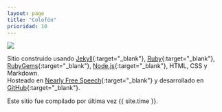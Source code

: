 ```yaml
---
layout: page
title: "Colofón"
prioridad: 10
---
```


<img src="https://maps.googleapis.com/maps/api/staticmap?center=-34.5633,-58.4414&zoom=14&size=640x450&key=AIzaSyA6lzsR0iXXx6i9_boA2qw1vzffhqoh-_0" />

Sitio construido usando [Jekyll](http://jekyllrb.com){:target="_blank"}, [Ruby](https://www.ruby-lang.org){:target="_blank"}, [RubyGems](https://rubygems.org/pages/download){:target="_blank"}, [Node.js](https://nodejs.org){:target="_blank"}, HTML, CSS y Markdown.  
Hosteado en [Nearly Free Speech](http://www.nearlyfreespeech.com){:target="_blank"} y desarrollado en [GitHub](https://github.com){:target="_blank"}.

Este sitio fue compilado por última vez {{ site.time }}.
